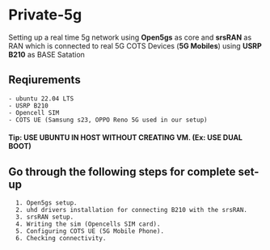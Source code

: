 # Private-5g
Setting up a real time 5g network using **Open5gs** as core and **srsRAN** as RAN which is connected to real 5G COTS Devices (**5G Mobiles**) using **USRP B210** as BASE Satation

## Reqiurements
```
- ubuntu 22.04 LTS 
- USRP B210
- Opencell SIM
- COTS UE (Samsung s23, OPPO Reno 5G used in our setup)
```

#### Tip: USE UBUNTU IN HOST WITHOUT CREATING VM. (Ex: USE DUAL BOOT) 


## Go through the following steps for complete set-up
```
  1. Open5gs setup.
  2. uhd drivers installation for connecting B210 with the srsRAN.
  3. srsRAN setup.
  4. Writing the sim (Opencells SIM card).
  5. Configuring COTS UE (5G Mobile Phone).
  6. Checking connectivity. 
```

